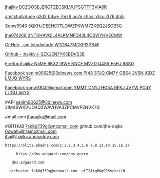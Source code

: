 [jhajikv BCZQOSEJZRGTZECSKLVUPSGTTF3VIA6R ]( https://totp.danhersam.com/#/BCZQOSEJZRGTZECSKLVUPSGTTF3VIA6R )

[amitstudydude g2d2 b4wv 7mz6 uo7o chax h3cu i376 4q5i ](https://totp.danhersam.com/#/g2d2b4wv7mz6uo7ochaxh3cui3764q5i )

[Sonw3940 5QKHJDEEHC7TLOWZPKWM72KBQ2JSGB3G]( https://totp.danhersam.com/#/5QKHJDEEHC7TLOWZPKWM72KBQ2JSGB3G )

[jha074269 3NTGHAVQIL4ALKMNFQ43L4OSWYHVECMW]( https://totp.danhersam.com/#/3NTGHAVQIL4ALKMNFQ43L4OSWYHVECMW )

[GitHub - amitstudydude WTC647MCKPI3PB4F](https://totp.danhersam.com/#/WTC647MCKPI3PB4F )

[Github - jhajikv-ji SZXJEN7YK5BDVS3B]( https://totp.danhersam.com/#/SZXJEN7YK5BDVS3B )

[Firefox jhajikv N5ME 6K32 IRWE KNCF MVZD Q4SR F5FU 6SSD](https://totp.danhersam.com/#/N5ME6K32IRWEKNCFMVZDQ4SRF5FU6SSD )

[Facebook senim90625@3dinews.com PI43 3TJQ CM7Y GBS4 2VSN ICDZ LMJQ WYRS](https://totp.danhersam.com/#/PI433TJQCM7YGBS42VSNICDZLMJQWYRS)

[Facebook sonw3940@gmail.com  YMMT DNYJ HG5A BEKJ JVYW PC4Y LUGU A6YX ]( https://totp.danhersam.com/#/YMMTDNYJHG5ABEKJJVYWPC4YLUGUA6YX)


#API senim90625@3dinews.com 2IM4SWXVUO4Q2WAVHVA3ZPCMVPZNVK7G

#mail.com jhaoajka@mail.com 

#GITHUB      7sk8g739g@mozmail.com        github.com/jha-oajka
            0xwahujlh@mozmail.com   
            jha@jhajikv.anonaddy.com

      
    https://blitz.ahadns.com/1:1.2.3.4.5.6.7.8.13.14.15.16.17

         https://dns.adguard.com/dns-query

       dns.adguard.com

      bitbucket 7sk8g739g@mozmail.com  utT2AtgBKq9PKvckcLLN


      
      
